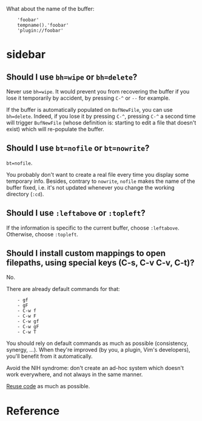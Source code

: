 What about the name of the buffer:

        'foobar'
        tempname().'foobar'
        'plugin://foobar'

# sidebar
## Should I use `bh=wipe` or `bh=delete`?

Never use `bh=wipe`.
It would prevent  you from recovering the  buffer if you lose  it temporarily by
accident, by pressing `C-^` or `--` for example.

If  the  buffer  is  automatically   populated  on  `BufNewFile`,  you  can  use
`bh=delete`.
Indeed, if  you lose  it by pressing  `C-^`, pressing `C-^`  a second  time will
trigger `BufNewFile` (whose definition is: starting  to edit a file that doesn't
exist) which will re-populate the buffer.

## Should I use `bt=nofile` or `bt=nowrite`?

`bt=nofile`.

You  probably don't  want to  create a  real file  every time  you display  some
temporary info.
Besides, contrary  to `nowrite`, `nofile`  makes the  name of the  buffer fixed,
i.e. it's not updated whenever you change the working directory (`:cd`).

## Should I use `:leftabove` or `:topleft`?

If the information is specific to the current buffer, choose `:leftabove`.
Otherwise, choose `:topleft`.

## Should I install custom mappings to open filepaths, using special keys (C-s, C-v C-v, C-t)?

No.

There are already default commands for that:

        - gf
        - gF
        - C-w f
        - C-w F
        - C-w gf
        - C-w gF
        - C-w T

You should rely on default commands as much as possible (consistency, synergy, ...).
When they're improved (by you, a  plugin, Vim's developers), you'll benefit from
it automatically.

Avoid  the NIH  syndrome:  don't  create an  ad-hoc  system  which doesn't  work
everywhere, and not always in the same manner.

[Reuse code][1] as much as possible.

##
# Reference

[1]: https://en.wikipedia.org/wiki/Code_reuse
